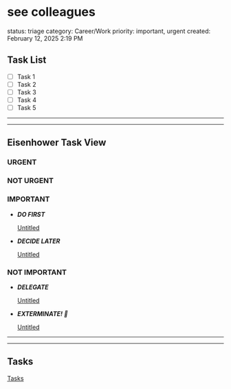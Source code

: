 # see colleagues

status: triage
category: Career/Work
priority: important, urgent
created: February 12, 2025 2:19 PM

## Task List

- [ ]  Task 1
- [ ]  Task 2
- [ ]  Task 3
- [ ]  Task 4
- [ ]  Task 5

---

---

## Eisenhower Task View

### URGENT

### NOT URGENT

### IMPORTANT

- ***DO FIRST***
    
    [Untitled](see%20colleagues%201986509554a780fe9b30e864811e38d3/Untitled%201986509554a780c69332dac44b463a4c.csv)
    

- ***DECIDE LATER***
    
    [Untitled](see%20colleagues%201986509554a780fe9b30e864811e38d3/Untitled%201986509554a780adaa41e792a9eb674c.csv)
    

### NOT IMPORTANT

- ***DELEGATE***
    
    [Untitled](see%20colleagues%201986509554a780fe9b30e864811e38d3/Untitled%201986509554a780ee8846ee963464cc89.csv)
    

- ***EXTERMINATE! 🤖***
    
    [Untitled](see%20colleagues%201986509554a780fe9b30e864811e38d3/Untitled%201986509554a780f69d56c71f1ea6284a.csv)
    

---

---

## Tasks

[Tasks](see%20colleagues%201986509554a780fe9b30e864811e38d3/Tasks%201986509554a78023a23cd20d0dd86dd0.csv)